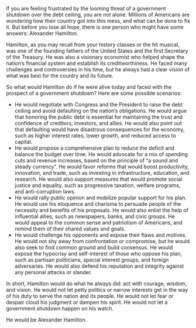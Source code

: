 If you are feeling frustrated by the looming threat of a government shutdown over the debt ceiling, you are not alone. Millions of Americans are wondering how their country got into this mess, and what can be done to fix it. But before you lose all hope, there is one person who might have some answers: Alexander Hamilton.

Hamilton, as you may recall from your history classes or the hit musical, was one of the founding fathers of the United States and the first Secretary of the Treasury. He was also a visionary economist who helped shape the nation’s financial system and establish its creditworthiness. He faced many challenges and controversies in his time, but he always had a clear vision of what was best for the country and its future.

So what would Hamilton do if he were alive today and faced with the prospect of a government shutdown? Here are some possible scenarios:

- He would negotiate with Congress and the President to raise the debt ceiling and avoid defaulting on the nation’s obligations. He would argue that honoring the public debt is essential for maintaining the trust and confidence of creditors, investors, and allies. He would also point out that defaulting would have disastrous consequences for the economy, such as higher interest rates, lower growth, and reduced access to capital.
- He would propose a comprehensive plan to reduce the deficit and balance the budget over time. He would advocate for a mix of spending cuts and revenue increases, based on the principle of “a sound and steady currency”. He would favor reforms that would boost productivity, innovation, and trade, such as investing in infrastructure, education, and research. He would also support measures that would promote social justice and equality, such as progressive taxation, welfare programs, and anti-corruption laws.
- He would rally public opinion and mobilize popular support for his plan. He would use his eloquence and charisma to persuade people of the necessity and benefits of his proposals. He would also enlist the help of influential allies, such as newspapers, banks, and civic groups. He would appeal to the common sense and patriotism of Americans, and remind them of their shared values and goals.
- He would challenge his opponents and expose their flaws and motives. He would not shy away from confrontation or compromise, but he would also seek to find common ground and build consensus. He would expose the hypocrisy and self-interest of those who oppose his plan, such as partisan politicians, special interest groups, and foreign adversaries. He would also defend his reputation and integrity against any personal attacks or slander.

In short, Hamilton would do what he always did: act with courage, wisdom, and vision. He would not let petty politics or narrow interests get in the way of his duty to serve the nation and its people. He would not let fear or despair cloud his judgment or dampen his spirit. He would not let a government shutdown happen on his watch.

He would be Alexander Hamilton.